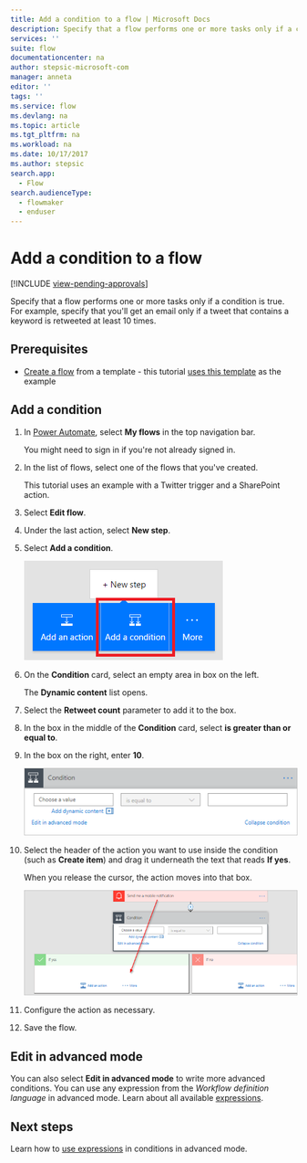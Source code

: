 ```yaml
---
title: Add a condition to a flow | Microsoft Docs
description: Specify that a flow performs one or more tasks only if a condition is true.
services: ''
suite: flow
documentationcenter: na
author: stepsic-microsoft-com
manager: anneta
editor: ''
tags: ''
ms.service: flow
ms.devlang: na
ms.topic: article
ms.tgt_pltfrm: na
ms.workload: na
ms.date: 10/17/2017
ms.author: stepsic
search.app: 
  - Flow
search.audienceType: 
  - flowmaker
  - enduser
---
```

# Add a condition to a flow
[!INCLUDE [view-pending-approvals](includes/cc-rebrand.md)]

Specify that a flow performs one or more tasks only if a condition is true. For example, specify that you'll get an email only if a tweet that contains a keyword is retweeted at least 10 times.

## Prerequisites

* [Create a flow](get-started-logic-template.md) from a template - this tutorial [uses this template](https://flow.microsoft.com/galleries/public/templates/e78571e5c70e4806a18eeacba5a897c8/) as the example

## Add a condition

1. In [Power Automate](https://flow.microsoft.com), select **My flows** in the top navigation bar.

    You might need to sign in if you're not already signed in.

1. In the list of flows, select one of the flows that you've created.

    This tutorial uses an example with a Twitter trigger and a SharePoint action.

1. Select **Edit flow**.

1. Under the last action, select **New step**.

1. Select **Add a condition**.

    ![Condition button](./media/add-condition/add-condition.png)

1. On the **Condition** card, select an empty area in box on the left.

    The **Dynamic content** list opens.

1. Select the **Retweet count** parameter to add it to the box.

1. In the box in the middle of the **Condition** card, select **is greater than or equal to**.

1. In the box on the right, enter **10**.

    ![The OBJECT NAME box with a parameter in it](./media/add-condition/specify-condition.png)

1. Select the header of the action you want to use inside the condition (such as **Create item**) and drag it underneath the text that reads **If yes**.

    When you release the cursor, the action moves into that box.

    ![Drag action](./media/add-condition/drag-action.png)

1. Configure the action as necessary.

1. Save the flow.

## Edit in advanced mode

You can also select **Edit in advanced mode** to write more advanced conditions. You can use any expression from the *Workflow definition language* in advanced mode. Learn about all available [expressions](https://msdn.microsoft.com/library/azure/mt643789.aspx).

## Next steps

Learn how to [use expressions](use-expressions-in-conditions.md) in conditions in advanced mode.
